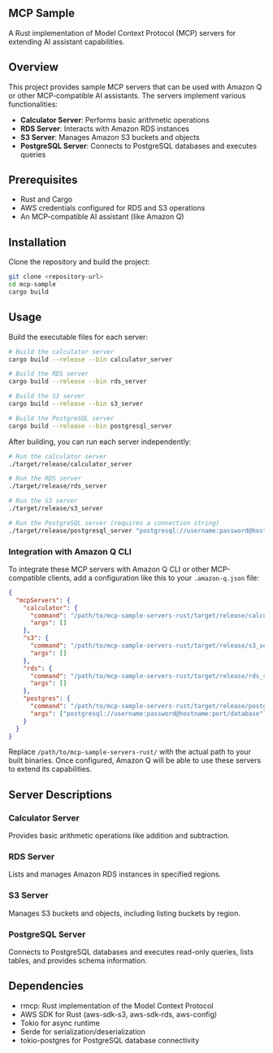 ## MCP Sample

A Rust implementation of Model Context Protocol (MCP) servers for extending AI assistant capabilities.

## Overview

This project provides sample MCP servers that can be used with Amazon Q or other MCP-compatible AI assistants. The servers implement various functionalities:

- **Calculator Server**: Performs basic arithmetic operations
- **RDS Server**: Interacts with Amazon RDS instances
- **S3 Server**: Manages Amazon S3 buckets and objects
- **PostgreSQL Server**: Connects to PostgreSQL databases and executes queries

## Prerequisites

- Rust and Cargo
- AWS credentials configured for RDS and S3 operations
- An MCP-compatible AI assistant (like Amazon Q)

## Installation

Clone the repository and build the project:

```bash
git clone <repository-url>
cd mcp-sample
cargo build
```

## Usage

Build the executable files for each server:

```bash
# Build the calculator server
cargo build --release --bin calculator_server

# Build the RDS server
cargo build --release --bin rds_server

# Build the S3 server
cargo build --release --bin s3_server

# Build the PostgreSQL server
cargo build --release --bin postgresql_server
```

After building, you can run each server independently:

```bash
# Run the calculator server
./target/release/calculator_server

# Run the RDS server
./target/release/rds_server

# Run the S3 server
./target/release/s3_server

# Run the PostgreSQL server (requires a connection string)
./target/release/postgresql_server "postgresql://username:password@hostname:port/database"
```

### Integration with Amazon Q CLI

To integrate these MCP servers with Amazon Q CLI or other MCP-compatible clients, add a configuration like this to your `.amazon-q.json` file:

```json
{
  "mcpServers": {
    "calculator": {
      "command": "/path/to/mcp-sample-servers-rust/target/release/calculator_server",
      "args": []
    },
    "s3": {
      "command": "/path/to/mcp-sample-servers-rust/target/release/s3_server",
      "args": []
    },
    "rds": {
      "command": "/path/to/mcp-sample-servers-rust/target/release/rds_server",
      "args": []
    },
    "postgres": {
      "command": "/path/to/mcp-sample-servers-rust/target/release/postgresql_server",
      "args": ["postgresql://username:password@hostname:port/database"]
    }
  }
}
```

Replace `/path/to/mcp-sample-servers-rust/` with the actual path to your built binaries. Once configured, Amazon Q will be able to use these servers to extend its capabilities.

## Server Descriptions

### Calculator Server

Provides basic arithmetic operations like addition and subtraction.

### RDS Server

Lists and manages Amazon RDS instances in specified regions.

### S3 Server

Manages S3 buckets and objects, including listing buckets by region.

### PostgreSQL Server

Connects to PostgreSQL databases and executes read-only queries, lists tables, and provides schema information.

## Dependencies

- rmcp: Rust implementation of the Model Context Protocol
- AWS SDK for Rust (aws-sdk-s3, aws-sdk-rds, aws-config)
- Tokio for async runtime
- Serde for serialization/deserialization
- tokio-postgres for PostgreSQL database connectivity
